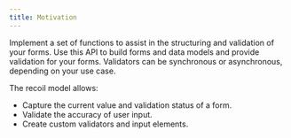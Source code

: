 ```yaml
---
title: Motivation
---
```

Implement a set of functions to assist in the structuring and validation of your forms.
Use this API to build forms and data models and provide validation for your forms. Validators can be synchronous or asynchronous, depending on your use case.

The recoil model allows:
- Capture the current value and validation status of a form.
- Validate the accuracy of user input.
- Create custom validators and input elements.